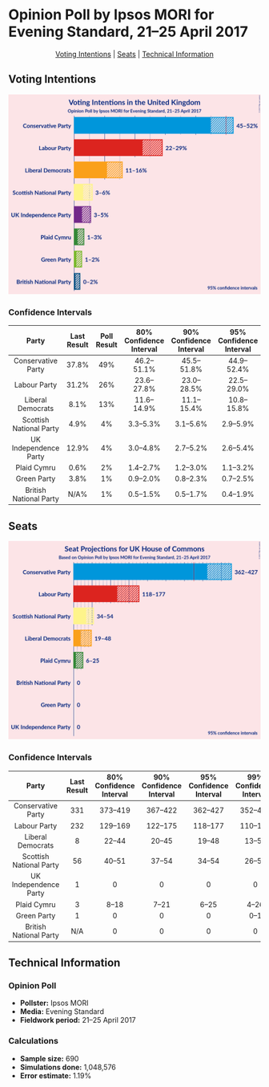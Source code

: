 # Opinion Poll by Ipsos MORI for Evening Standard, 21–25 April 2017

<p align="center"><a href="#voting-intentions">Voting Intentions</a> | <a href="#seats">Seats</a> | <a href="#technical-information">Technical Information</a></p>

## Voting Intentions

![Graph with voting intentions not yet produced](2017-04-25-Ipsos-MORI.png "Voting Intentions")

### Confidence Intervals

| Party | Last Result | Poll Result | 80% Confidence Interval | 90% Confidence Interval | 95% Confidence Interval | 99% Confidence Interval |
|:-----:|:-----------:|:-----------:|:-----------------------:|:-----------------------:|:-----------------------:|:-----------------------:|
| Conservative Party | 37.8% | 49% | 46.2–51.1% |45.5–51.8% |44.9–52.4% |43.8–53.5% |
| Labour Party | 31.2% | 26% | 23.6–27.8% |23.0–28.5% |22.5–29.0% |21.6–30.1% |
| Liberal Democrats | 8.1% | 13% | 11.6–14.9% |11.1–15.4% |10.8–15.8% |10.1–16.7% |
| Scottish National Party | 4.9% | 4% | 3.3–5.3% |3.1–5.6% |2.9–5.9% |2.6–6.5% |
| UK Independence Party | 12.9% | 4% | 3.0–4.8% |2.7–5.2% |2.6–5.4% |2.2–6.0% |
| Plaid Cymru | 0.6% | 2% | 1.4–2.7% |1.2–3.0% |1.1–3.2% |0.9–3.6% |
| Green Party | 3.8% | 1% | 0.9–2.0% |0.8–2.3% |0.7–2.5% |0.5–2.9% |
| British National Party | N/A% | 1% | 0.5–1.5% |0.5–1.7% |0.4–1.9% |0.3–2.2% |

## Seats

![Graph with seats not yet produced](2017-04-25-Ipsos-MORI-seats.png "Seats")

### Confidence Intervals

| Party | Last Result | 80% Confidence Interval | 90% Confidence Interval | 95% Confidence Interval | 99% Confidence Interval |
|:-----:|:-----------:|:-----------------------:|:-----------------------:|:-----------------------:|:-----------------------:|
| Conservative Party | 331 | 373–419 |367–422 |362–427 |352–438 |
| Labour Party | 232 | 129–169 |122–175 |118–177 |110–189 |
| Liberal Democrats | 8 | 22–44 |20–45 |19–48 |13–50 |
| Scottish National Party | 56 | 40–51 |37–54 |34–54 |26–57 |
| UK Independence Party | 1 | 0 |0 |0 |0 |
| Plaid Cymru | 3 | 8–18 |7–21 |6–25 |4–26 |
| Green Party | 1 | 0 |0 |0 |0–1 |
| British National Party | N/A | 0 |0 |0 |0 |

## Technical Information

### Opinion Poll

+ **Pollster:** Ipsos MORI
+ **Media:** Evening Standard
+ **Fieldwork period:** 21–25 April 2017

### Calculations

+ **Sample size:** 690
+ **Simulations done:** 1,048,576
+ **Error estimate:** 1.19%

